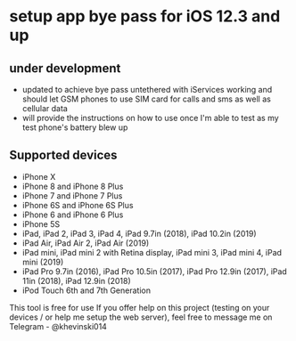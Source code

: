 # setup app bye pass for iOS 12.3 and up

## under development

- updated to achieve bye pass untethered with iServices working and should let GSM phones to use SIM card for calls and sms as well as cellular data
- will provide the instructions on how to use once I'm able to test as my test phone's battery blew up

## Supported devices
- iPhone X
- iPhone 8 and iPhone 8 Plus
- iPhone 7 and iPhone 7 Plus
- iPhone 6S and iPhone 6S Plus
- iPhone 6 and iPhone 6 Plus
- iPhone 5S
- iPad, iPad 2, iPad 3, iPad 4, iPad 9.7in (2018), iPad 10.2in (2019)
- iPad Air, iPad Air 2, iPad Air (2019)
- iPad mini, iPad mini 2 with Retina display, iPad mini 3, iPad mini 4, iPad mini (2019)
- iPad Pro 9.7in (2016), iPad Pro 10.5in (2017), iPad Pro 12.9in (2017), iPad 11in (2018), iPad 12.9in (2018)
- iPod Touch 6th and 7th Generation

This tool is free for use
If you offer help on this project (testing on your devices / or help me setup the web server), feel free to message me on Telegram - @khevinski014
